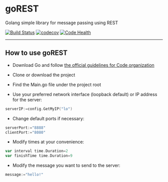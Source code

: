 # goREST
Golang simple library for message passing using REST


[![Build Status](https://travis-ci.org/alruiz12/goREST.svg?branch=master)](https://travis-ci.org/alruiz12/goREST)
[![codecov](https://codecov.io/gh/alruiz12/goREST/branch/master/graph/badge.svg)](https://codecov.io/gh/alruiz12/goREST)
[![Code Health](https://landscape.io/github/alruiz12/goREST/master/landscape.svg?style=flat)](https://landscape.io/github/alruiz12/goREST/master)

___
## How to use goREST
* Download Go and follow [the official guidelines for Code organization](https://golang.org/doc/code.html#Organization) 

* Clone or download the project

* Find the Main.go file under the project root

* Use your preferred network interface (loopback default) or IP address for the server:
```go
serverIP:=config.GetMyIP("lo")
```

* Change default ports if necessary:
```go
serverPort:="8888"
clientPort:="8080"
```

* Modify times at your convenience:
```go
var interval time.Duration=2
var finishTime time.Duration=9
```

* Modify the message you want to send to the server:
```go
message:="hello!"
```

